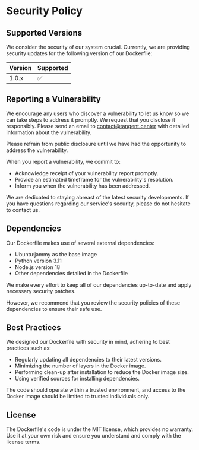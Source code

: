 # Security Policy

## Supported Versions

We consider the security of our system crucial. Currently, we are providing security updates for the following version of our Dockerfile:

| Version | Supported          |
| ------- | ------------------ |
| 1.0.x   | :white_check_mark: |

## Reporting a Vulnerability

We encourage any users who discover a vulnerability to let us know so we can take steps to address it promptly. We request that you disclose it responsibly. Please send an email to <contact@tangent.center> with detailed information about the vulnerability.

Please refrain from public disclosure until we have had the opportunity to address the vulnerability.

When you report a vulnerability, we commit to:

- Acknowledge receipt of your vulnerability report promptly.
- Provide an estimated timeframe for the vulnerability's resolution.
- Inform you when the vulnerability has been addressed.

We are dedicated to staying abreast of the latest security developments. If you have questions regarding our service's security, please do not hesitate to contact us.

## Dependencies

Our Dockerfile makes use of several external dependencies:

- Ubuntu:jammy as the base image
- Python version 3.11
- Node.js version 18
- Other dependencies detailed in the Dockerfile

We make every effort to keep all of our dependencies up-to-date and apply necessary security patches.

However, we recommend that you review the security policies of these dependencies to ensure their safe use.

## Best Practices

We designed our Dockerfile with security in mind, adhering to best practices such as:

- Regularly updating all dependencies to their latest versions.
- Minimizing the number of layers in the Docker image.
- Performing clean-up after installation to reduce the Docker image size.
- Using verified sources for installing dependencies.

The code should operate within a trusted environment, and access to the Docker image should be limited to trusted individuals only.

## License

The Dockerfile's code is under the MIT license, which provides no warranty. Use it at your own risk and ensure you understand and comply with the license terms.
